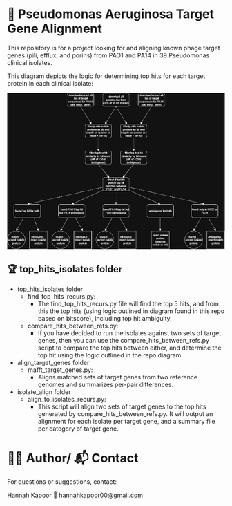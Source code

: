# 🧬 Pseudomonas Aeruginosa Target Gene Alignment 

This repository is for a project looking for and aligning known phage target genes (pili, efflux, and porins) from PAO1 and PA14 in 39 Pseudomonas clinical isolates. 


This diagram depicts the logic for determining top hits for each target protein in each clinical isolate: 

![gene search pipline diagram](https://github.com/hanana2000/Clinical_Isolate_target_gene_alignments/blob/501dad9a5ad1674b30afb49399bffdd9fe88ffe7/PA_Isolate_target_proteins.jpg)


## 🏆 top_hits_isolates folder 

- top_hits_isolates folder 
    - find_top_hits_recurs.py: 
        - The find_top_hits_recurs.py file will find the top 5 hits, and from this the top hits (using logic outlined in diagram found in this repo based on bitscore), including top hit ambiguity. 
    - compare_hits_between_refs.py: 
        - If you have decided to run the isolates against two sets of target genes, then you can use the compare_hits_between_refs.py script to compare the top hits between either, and determine the top hit using the logic outlined in the repo diagram.  
- align_target_genes folder 
    - mafft_target_genes.py:
        - Aligns matched sets of target genes from two reference genomes and summarizes per-pair differences.
- isolate_align folder 
    - align_to_isolates_recurs.py: 
        - This script will align two sets of target genes to the top hits generated by compare_hits_between_refs.py. It will output an alignment for each isolate per target gene, and a summary file per category of target gene.

# 🙋‍♀️ Author/ 📬 Contact

For questions or suggestions, contact: 

Hannah Kapoor
📧 hannahkapoor00@gmail.com 
